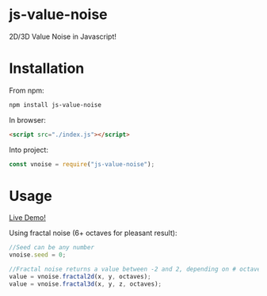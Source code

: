 # js-value-noise
2D/3D Value Noise in Javascript!

# Installation
From npm:
```bash
npm install js-value-noise
```

In browser:
```html
<script src="./index.js"></script>
```

Into project:
```javascript
const vnoise = require("js-value-noise");
```

# Usage
[Live Demo!](https://codepen.io/_bm/debug/EXEPpO)

Using fractal noise (6+ octaves for pleasant result):
```javascript
//Seed can be any number
vnoise.seed = 0;

//Fractal noise returns a value between -2 and 2, depending on # octaves
value = vnoise.fractal2d(x, y, octaves);
value = vnoise.fractal3d(x, y, z, octaves);
```
